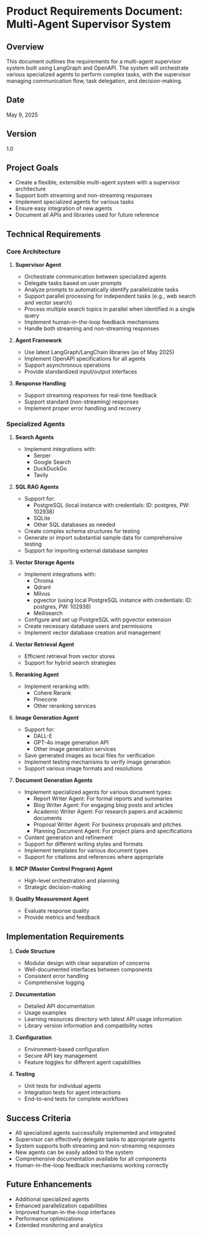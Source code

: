 # Product Requirements Document: Multi-Agent Supervisor System

## Overview
This document outlines the requirements for a multi-agent supervisor system built using LangGraph and OpenAPI. The system will orchestrate various specialized agents to perform complex tasks, with the supervisor managing communication flow, task delegation, and decision-making.

## Date
May 9, 2025

## Version
1.0

## Project Goals
- Create a flexible, extensible multi-agent system with a supervisor architecture
- Support both streaming and non-streaming responses
- Implement specialized agents for various tasks
- Ensure easy integration of new agents
- Document all APIs and libraries used for future reference

## Technical Requirements

### Core Architecture
1. **Supervisor Agent**
   - Orchestrate communication between specialized agents
   - Delegate tasks based on user prompts
   - Analyze prompts to automatically identify parallelizable tasks
   - Support parallel processing for independent tasks (e.g., web search and vector search)
   - Process multiple search topics in parallel when identified in a single query
   - Implement human-in-the-loop feedback mechanisms
   - Handle both streaming and non-streaming responses

2. **Agent Framework**
   - Use latest LangGraph/LangChain libraries (as of May 2025)
   - Implement OpenAPI specifications for all agents
   - Support asynchronous operations
   - Provide standardized input/output interfaces

3. **Response Handling**
   - Support streaming responses for real-time feedback
   - Support standard (non-streaming) responses
   - Implement proper error handling and recovery

### Specialized Agents

1. **Search Agents**
   - Implement integrations with:
     - Serper
     - Google Search
     - DuckDuckGo
     - Tavily

2. **SQL RAG Agents**
   - Support for:
     - PostgreSQL (local instance with credentials: ID: postgres, PW: 102938)
     - SQLite
     - Other SQL databases as needed
   - Create complex schema structures for testing
   - Generate or import substantial sample data for comprehensive testing
   - Support for importing external database samples

3. **Vector Storage Agents**
   - Implement integrations with:
     - Chroma
     - Qdrant
     - Milvus
     - pgvector (using local PostgreSQL instance with credentials: ID: postgres, PW: 102938)
     - Meilisearch
   - Configure and set up PostgreSQL with pgvector extension
   - Create necessary database users and permissions
   - Implement vector database creation and management

4. **Vector Retrieval Agent**
   - Efficient retrieval from vector stores
   - Support for hybrid search strategies

5. **Reranking Agent**
   - Implement reranking with:
     - Cohere Rerank
     - Pinecone
     - Other reranking services

6. **Image Generation Agent**
   - Support for:
     - DALL-E
     - GPT-4o image generation API
     - Other image generation services
   - Save generated images as local files for verification
   - Implement testing mechanisms to verify image generation
   - Support various image formats and resolutions

7. **Document Generation Agents**
   - Implement specialized agents for various document types:
     - Report Writer Agent: For formal reports and summaries
     - Blog Writer Agent: For engaging blog posts and articles
     - Academic Writer Agent: For research papers and academic documents
     - Proposal Writer Agent: For business proposals and pitches
     - Planning Document Agent: For project plans and specifications
   - Content generation and refinement
   - Support for different writing styles and formats
   - Implement templates for various document types
   - Support for citations and references where appropriate

8. **MCP (Master Control Program) Agent**
   - High-level orchestration and planning
   - Strategic decision-making

9. **Quality Measurement Agent**
   - Evaluate response quality
   - Provide metrics and feedback

## Implementation Requirements

1. **Code Structure**
   - Modular design with clear separation of concerns
   - Well-documented interfaces between components
   - Consistent error handling
   - Comprehensive logging

2. **Documentation**
   - Detailed API documentation
   - Usage examples
   - Learning resources directory with latest API usage information
   - Library version information and compatibility notes

3. **Configuration**
   - Environment-based configuration
   - Secure API key management
   - Feature toggles for different agent capabilities

4. **Testing**
   - Unit tests for individual agents
   - Integration tests for agent interactions
   - End-to-end tests for complete workflows

## Success Criteria
- All specialized agents successfully implemented and integrated
- Supervisor can effectively delegate tasks to appropriate agents
- System supports both streaming and non-streaming responses
- New agents can be easily added to the system
- Comprehensive documentation available for all components
- Human-in-the-loop feedback mechanisms working correctly

## Future Enhancements
- Additional specialized agents
- Enhanced parallelization capabilities
- Improved human-in-the-loop interfaces
- Performance optimizations
- Extended monitoring and analytics
